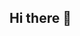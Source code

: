 ## Hi there 👋

<!--
**Jayze06/Jayze06** is a ✨ _special_ ✨ repository because its `README.md` (this file) appears on your GitHub profile.

Here are some ideas to get you started:

- 🔭 I’m currently working on my fyp this year.
- 🌱 I’m currently learning React and Node.js for my fyp.
- 👯 I’m looking to collaborate on ...
- 🤔 I’m looking for help with get an api for food and ingredient pricing
- 💬 Ask me about ...
- 📫 How to reach me: Email for now
- 😄 Pronouns: He/Him
- ⚡ Fun fact: ...
-->
